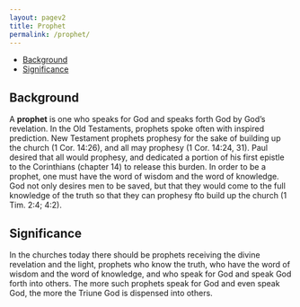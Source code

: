 ```yaml
---
layout: pagev2
title: Prophet
permalink: /prophet/
---
```

- [Background](#background)
- [Significance](#significance)

## Background

A **prophet** is one who speaks for God and speaks forth God by God’s revelation. In the Old Testaments, prophets spoke often with inspired prediction. New Testament prophets prophesy for the sake of building up the church (1 Cor. 14:26), and all may prophesy (1 Cor. 14:24, 31). Paul desired that all would prophesy, and dedicated a portion of his first epistle to the Corinthians (chapter 14) to release this burden. In order to be a prophet, one must have the word of wisdom and the word of knowledge. God not only desires men to be saved, but that they would come to the full knowledge of the truth so that they can prophesy fto build up the church (1 Tim. 2:4; 4:2).

## Significance

In the churches today there should be prophets receiving the divine revelation and the light, prophets who know the truth, who have the word of wisdom and the word of knowledge, and who speak for God and speak God forth into others. The more such prophets speak for God and even speak God, the more the Triune God is dispensed into others.